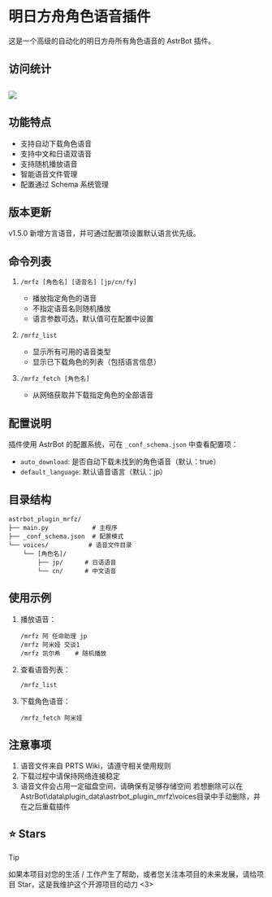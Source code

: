 # 明日方舟角色语音插件

这是一个高级的自动化的明日方舟所有角色语音的 AstrBot 插件。

## 访问统计
## <a href="https://count.getloli.com/"><img src="https://count.getloli.com/get/@:astrbot_plugin_mrfz?theme=rule34"></a>

## 功能特点

- 支持自动下载角色语音
- 支持中文和日语双语音
- 支持随机播放语音
- 智能语音文件管理
- 配置通过 Schema 系统管理

## 版本更新
v1.5.0
新增方言语音，并可通过配置项设置默认语言优先级。

## 命令列表

1. `/mrfz [角色名] [语音名] [jp/cn/fy]`
   - 播放指定角色的语音
   - 不指定语音名则随机播放
   - 语言参数可选，默认值可在配置中设置

2. `/mrfz_list`
   - 显示所有可用的语音类型
   - 显示已下载角色的列表（包括语言信息）

3. `/mrfz_fetch [角色名]`
   - 从网络获取并下载指定角色的全部语音

## 配置说明

插件使用 AstrBot 的配置系统，可在 `_conf_schema.json` 中查看配置项：

- `auto_download`: 是否自动下载未找到的角色语音（默认：true）
- `default_language`: 默认语音语言（默认：jp）

## 目录结构

```
astrbot_plugin_mrfz/
├── main.py            # 主程序
├── _conf_schema.json  # 配置模式
└── voices/           # 语音文件目录
    └── [角色名]/
        ├── jp/      # 日语语音
        └── cn/      # 中文语音
```

## 使用示例

1. 播放语音：
   ```
   /mrfz 阿 任命助理 jp
   /mrfz 阿米娅 交谈1
   /mrfz 凯尔希    # 随机播放
   ```

2. 查看语音列表：
   ```
   /mrfz_list
   ```

3. 下载角色语音：
   ```
   /mrfz_fetch 阿米娅
   ```

## 注意事项

1. 语音文件来自 PRTS Wiki，请遵守相关使用规则 
2. 下载过程中请保持网络连接稳定
3. 语音文件会占用一定磁盘空间，请确保有足够存储空间
   若想删除可以在AstrBot\data\plugin_data\astrbot_plugin_mrfz\voices目录中手动删除，并在之后重载插件   

## ⭐ Stars

> [!TIP] 
> 如果本项目对您的生活 / 工作产生了帮助，或者您关注本项目的未来发展，请给项目 Star，这是我维护这个开源项目的动力 <3>
